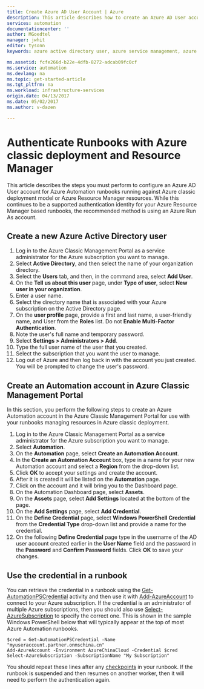 ```yaml
---
title: Create Azure AD User Account | Azure
description: This article describes how to create an Azure AD User account credential for runbooks in Azure Automation to authenticate in Azure and classic Azure.
services: automation
documentationcenter: ''
author: MGoedtel
manager: jwhit
editor: tysonn
keywords: azure active directory user, azure service management, azure ad user account

ms.assetid: fcfe266d-b22e-4dfb-8272-adcab09fc0cf
ms.service: automation
ms.devlang: na
ms.topic: get-started-article
ms.tgt_pltfrm: na
ms.workload: infrastructure-services
origin.date: 04/13/2017
ms.date: 05/02/2017
ms.author: v-dazen

---
```

# Authenticate Runbooks with Azure classic deployment and Resource Manager
This article describes the steps you must perform to configure an Azure AD User account for Azure Automation runbooks running against Azure classic deployment model or Azure Resource Manager resources.  While this continues to be a supported authentication identity for your Azure Resource Manager based runbooks, the recommended method is using an Azure Run As account.       

## Create a new Azure Active Directory user
1. Log in to the Azure Classic Management Portal as a service administrator for the Azure subscription you want to manage.
2. Select **Active Directory**, and then select the name of your organization directory.
3. Select the **Users** tab, and then, in the command area, select **Add User**.
4. On the **Tell us about this user** page, under **Type of user**, select **New user in your organization**.
5. Enter a user name.  
6. Select the directory name that is associated with your Azure subscription on the Active Directory page.
7. On the **user profile** page, provide a first and last name, a user-friendly name, and User from the **Roles** list.  Do not **Enable Multi-Factor Authentication**.
8. Note the user's full name and temporary password.
9. Select **Settings > Administrators > Add**.
10. Type the full user name of the user that you created.
11. Select the subscription that you want the user to manage.
12. Log out of Azure and then log back in with the account you just created. You will be prompted to change the user's password.

## Create an Automation account in Azure Classic Management Portal
In this section, you perform the following steps to create an Azure Automation account in the Azure Classic Management Portal for use with your runbooks managing resources in Azure classic deployment.  

1. Log in to the Azure Classic Management Portal as a service administrator for the Azure subscription you want to manage.
2. Select **Automation**.
3. On the **Automation** page, select **Create an Automation Account**.
4. In the **Create an Automation Account** box, type in a name for your new Automation account and select a **Region** from the drop-down list.  
5. Click **OK** to accept your settings and create the account.
6. After it is created it will be listed on the **Automation** page.
7. Click on the account and it will bring you to the Dashboard page.  
8. On the Automation Dashboard page, select **Assets**.
9. On the **Assets** page, select **Add Settings** located at the bottom of the page.
10. On the **Add Settings** page, select **Add Credential**.
11. On the **Define Credential** page, select **Windows PowerShell Credential** from the **Credential Type** drop-down list and provide a name for the credential.
12. On the following **Define Credential** page type in the username of the AD user account created earlier in the **User Name** field and the password in the **Password** and **Confirm Password** fields. Click **OK** to save your changes.

## Use the credential in a runbook
You can retrieve the credential in a runbook using the [Get-AutomationPSCredential](http://msdn.microsoft.com/library/dn940015.aspx) activity and then use it with [Add-AzureAccount](http://msdn.microsoft.com/library/azure/dn722528.aspx) to connect to your Azure subscription. If the credential is an administrator of multiple Azure subscriptions, then you should also use [Select-AzureSubscription](http://msdn.microsoft.com/library/dn495203.aspx) to specify the correct one. This is shown in the sample Windows PowerShell below that will typically appear at the top of most Azure Automation runbooks.

    $cred = Get-AutomationPSCredential -Name "myuseraccount.partner.onmschina.cn"
    Add-AzureAccount -Environment AzureChinaCloud -Credential $cred
    Select-AzureSubscription -SubscriptionName "My Subscription"

You should repeat these lines after any [checkpoints](http://technet.microsoft.com/library/dn469257.aspx#bk_Checkpoints) in your runbook. If the runbook is suspended and then resumes on another worker, then it will need to perform the authentication again.